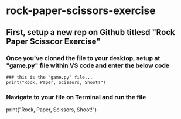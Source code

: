 # rock-paper-scissors-exercise

## First, setup a new rep on Github titlesd "Rock Paper Scisscor Exercise"
### Once you've cloned the file to your desktop, setup at "game.py" file within VS code and enter the below code
    ### this is the "game.py" file...
    print("Rock, Paper, Scissors, Shoot!")

### Navigate to your file on Terminal and run the file


print("Rock, Paper, Scissors, Shoot!")